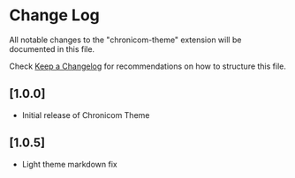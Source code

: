 # Change Log

All notable changes to the "chronicom-theme" extension will be documented in this file.

Check [Keep a Changelog](http://keepachangelog.com/) for recommendations on how to structure this file.

## [1.0.0]

- Initial release of Chronicom Theme

## [1.0.5]

- Light theme markdown fix
